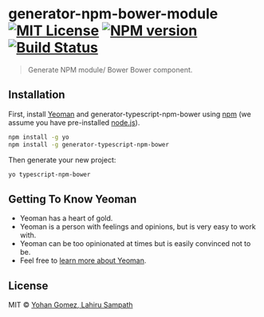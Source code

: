 # generator-npm-bower-module [![MIT License][license-image]][license-url] [![NPM version][npm-image]][npm-url] [![Build Status][travis-logo]][travis-url]
> Generate NPM module/ Bower Bower component.

[license-image]: http://img.shields.io/badge/license-MIT-blue.svg?style=flat 
[license-url]: https://github.com/yohangz/generator-typescript-npm-bower/blob/master/LICENSE
[npm-url]: https://www.npmjs.com/package/generator-typescript-npm-bower
[travis-url]: https://travis-ci.org/yohangz/generator-typescript-npm-bower
[travis-logo]: https://secure.travis-ci.org/asbjornenge/generator-microlib.png?branch=master

## Installation

First, install [Yeoman](http://yeoman.io) and generator-typescript-npm-bower using [npm](https://www.npmjs.com/) (we assume you have pre-installed [node.js](https://nodejs.org/)).

```bash
npm install -g yo
npm install -g generator-typescript-npm-bower
```

Then generate your new project:

```bash
yo typescript-npm-bower
```

## Getting To Know Yeoman

 * Yeoman has a heart of gold.
 * Yeoman is a person with feelings and opinions, but is very easy to work with.
 * Yeoman can be too opinionated at times but is easily convinced not to be.
 * Feel free to [learn more about Yeoman](http://yeoman.io/).

## License

MIT © [Yohan Gomez, Lahiru Sampath]()


[npm-image]: https://badge.fury.io/js/generator-npm-bower-module.svg
[npm-url]: https://npmjs.org/package/generator-npm-bower-module
[travis-image]: https://travis-ci.org/yohangz/generator-npm-bower-module.svg?branch=master
[travis-url]: https://travis-ci.org/yohangz/generator-npm-bower-module
[daviddm-image]: https://david-dm.org/yohangz/generator-npm-bower-module.svg?theme=shields.io
[daviddm-url]: https://david-dm.org/yohangz/generator-npm-bower-module
